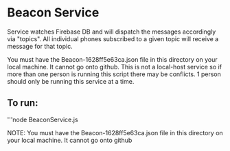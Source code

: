 # Beacon Service

Service watches Firebase DB and will dispatch the messages accordingly via "topics".
All individual phones subscribed to a given topic will receive a message for that topic.  

You must have the Beacon-1628ff5e63ca.json file in this directory on your local machine. It cannot go onto github. This is not a local-host service so if more than one person is running this script there may be conflicts. 1 person should only be running this service at a time.

## To run:
'''node BeaconService.js


NOTE: You must have the Beacon-1628ff5e63ca.json file in this directory on your local machine. It cannot go onto github 
